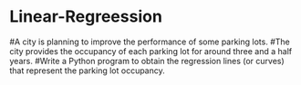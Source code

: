 # Linear-Regreession

#A city is planning to improve the performance of some parking lots. 
#The city provides the occupancy of each parking lot for around three and a half years.
#Write a Python program to obtain the regression lines (or curves) that represent the parking lot occupancy.
